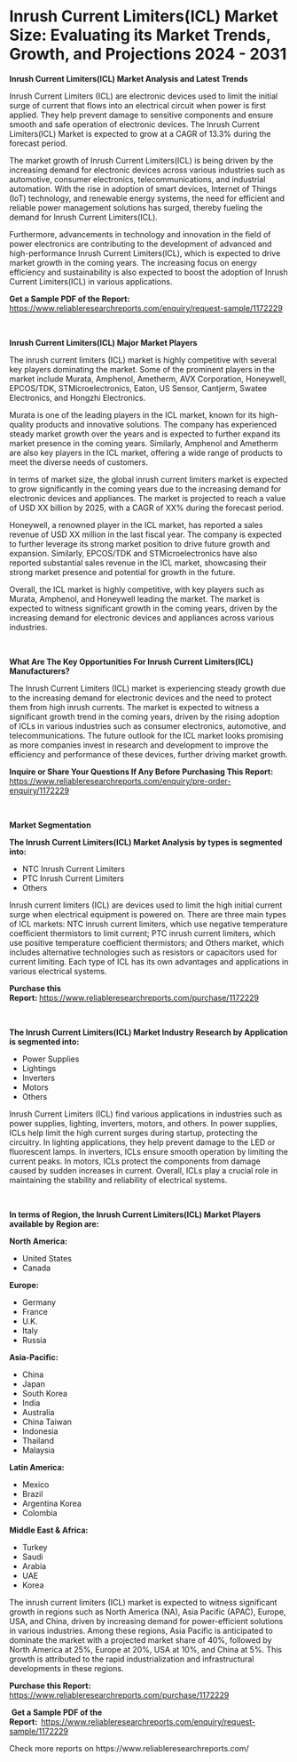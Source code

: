 <p><h1>Inrush Current Limiters(ICL) Market Size: Evaluating its Market Trends, Growth, and Projections 2024 - 2031</h1></p><p><strong>Inrush Current Limiters(ICL) Market Analysis and Latest Trends</strong></p>
<p><p>Inrush Current Limiters (ICL) are electronic devices used to limit the initial surge of current that flows into an electrical circuit when power is first applied. They help prevent damage to sensitive components and ensure smooth and safe operation of electronic devices. The Inrush Current Limiters(ICL) Market is expected to grow at a CAGR of 13.3% during the forecast period.</p><p>The market growth of Inrush Current Limiters(ICL) is being driven by the increasing demand for electronic devices across various industries such as automotive, consumer electronics, telecommunications, and industrial automation. With the rise in adoption of smart devices, Internet of Things (IoT) technology, and renewable energy systems, the need for efficient and reliable power management solutions has surged, thereby fueling the demand for Inrush Current Limiters(ICL).</p><p>Furthermore, advancements in technology and innovation in the field of power electronics are contributing to the development of advanced and high-performance Inrush Current Limiters(ICL), which is expected to drive market growth in the coming years. The increasing focus on energy efficiency and sustainability is also expected to boost the adoption of Inrush Current Limiters(ICL) in various applications.</p></p>
<p><strong>Get a Sample PDF of the Report:&nbsp;</strong> <a href="https://www.reliableresearchreports.com/enquiry/request-sample/1172229">https://www.reliableresearchreports.com/enquiry/request-sample/1172229</a></p>
<p>&nbsp;</p>
<p><strong>Inrush Current Limiters(ICL) Major Market Players</strong></p>
<p><p>The inrush current limiters (ICL) market is highly competitive with several key players dominating the market. Some of the prominent players in the market include Murata, Amphenol, Ametherm, AVX Corporation, Honeywell, EPCOS/TDK, STMicroelectronics, Eaton, US Sensor, Cantjerm, Swatee Electronics, and Hongzhi Electronics.</p><p>Murata is one of the leading players in the ICL market, known for its high-quality products and innovative solutions. The company has experienced steady market growth over the years and is expected to further expand its market presence in the coming years. Similarly, Amphenol and Ametherm are also key players in the ICL market, offering a wide range of products to meet the diverse needs of customers.</p><p>In terms of market size, the global inrush current limiters market is expected to grow significantly in the coming years due to the increasing demand for electronic devices and appliances. The market is projected to reach a value of USD XX billion by 2025, with a CAGR of XX% during the forecast period.</p><p>Honeywell, a renowned player in the ICL market, has reported a sales revenue of USD XX million in the last fiscal year. The company is expected to further leverage its strong market position to drive future growth and expansion. Similarly, EPCOS/TDK and STMicroelectronics have also reported substantial sales revenue in the ICL market, showcasing their strong market presence and potential for growth in the future.</p><p>Overall, the ICL market is highly competitive, with key players such as Murata, Amphenol, and Honeywell leading the market. The market is expected to witness significant growth in the coming years, driven by the increasing demand for electronic devices and appliances across various industries.</p></p>
<p>&nbsp;</p>
<p><strong>What Are The Key Opportunities For Inrush Current Limiters(ICL) Manufacturers?</strong></p>
<p><p>The Inrush Current Limiters (ICL) market is experiencing steady growth due to the increasing demand for electronic devices and the need to protect them from high inrush currents. The market is expected to witness a significant growth trend in the coming years, driven by the rising adoption of ICLs in various industries such as consumer electronics, automotive, and telecommunications. The future outlook for the ICL market looks promising as more companies invest in research and development to improve the efficiency and performance of these devices, further driving market growth.</p></p>
<p><strong>Inquire or Share Your Questions If Any Before Purchasing This Report:</strong> <a href="https://www.reliableresearchreports.com/enquiry/pre-order-enquiry/1172229">https://www.reliableresearchreports.com/enquiry/pre-order-enquiry/1172229</a></p>
<p>&nbsp;</p>
<p><strong>Market Segmentation</strong></p>
<p><strong>The Inrush Current Limiters(ICL) Market Analysis by types is segmented into:</strong></p>
<p><ul><li>NTC Inrush Current Limiters</li><li>PTC Inrush Current Limiters</li><li>Others</li></ul></p>
<p><p>Inrush current limiters (ICL) are devices used to limit the high initial current surge when electrical equipment is powered on. There are three main types of ICL markets: NTC inrush current limiters, which use negative temperature coefficient thermistors to limit current; PTC inrush current limiters, which use positive temperature coefficient thermistors; and Others market, which includes alternative technologies such as resistors or capacitors used for current limiting. Each type of ICL has its own advantages and applications in various electrical systems.</p></p>
<p><strong>Purchase this Report:&nbsp;</strong><a href="https://www.reliableresearchreports.com/purchase/1172229">https://www.reliableresearchreports.com/purchase/1172229</a></p>
<p>&nbsp;</p>
<p><strong>The Inrush Current Limiters(ICL) Market Industry Research by Application is segmented into:</strong></p>
<p><ul><li>Power Supplies</li><li>Lightings</li><li>Inverters</li><li>Motors</li><li>Others</li></ul></p>
<p><p>Inrush Current Limiters (ICL) find various applications in industries such as power supplies, lighting, inverters, motors, and others. In power supplies, ICLs help limit the high current surges during startup, protecting the circuitry. In lighting applications, they help prevent damage to the LED or fluorescent lamps. In inverters, ICLs ensure smooth operation by limiting the current peaks. In motors, ICLs protect the components from damage caused by sudden increases in current. Overall, ICLs play a crucial role in maintaining the stability and reliability of electrical systems.</p></p>
<p>&nbsp;</p>
<p><strong>In terms of Region, the Inrush Current Limiters(ICL) Market Players available by Region are:</strong></p>
<p>
    <p> <strong> North America: </strong>
        <ul>
            <li>United States</li>
            <li>Canada</li>
        </ul>
        </p> 
    <p> <strong> Europe: </strong>
        <ul>
            <li>Germany</li>
            <li>France</li>
            <li>U.K.</li>
            <li>Italy</li>
            <li>Russia</li>
        </ul>
        </p> 
    <p> <strong> Asia-Pacific: </strong>
        <ul>
            <li>China</li>
            <li>Japan</li>
            <li>South Korea</li>
            <li>India</li>
            <li>Australia</li>
            <li>China Taiwan</li>
            <li>Indonesia</li>
            <li>Thailand</li>
            <li>Malaysia</li>
        </ul>
        </p> 
    <p> <strong> Latin America: </strong>
        <ul>
            <li>Mexico</li>
            <li>Brazil</li>
            <li>Argentina Korea</li>
            <li>Colombia</li>
        </ul>
        </p> 
    <p> <strong> Middle East & Africa: </strong>
        <ul>
            <li>Turkey</li>
            <li>Saudi</li>
            <li>Arabia</li>
            <li>UAE</li>
            <li>Korea</li>
        </ul>
    </p>
    </p>
<p><p>The inrush current limiters (ICL) market is expected to witness significant growth in regions such as North America (NA), Asia Pacific (APAC), Europe, USA, and China, driven by increasing demand for power-efficient solutions in various industries. Among these regions, Asia Pacific is anticipated to dominate the market with a projected market share of 40%, followed by North America at 25%, Europe at 20%, USA at 10%, and China at 5%. This growth is attributed to the rapid industrialization and infrastructural developments in these regions.</p></p>
<p><strong>Purchase this Report: </strong><a href="https://www.reliableresearchreports.com/purchase/1172229">https://www.reliableresearchreports.com/purchase/1172229</a></p>
<p>&nbsp;<strong>Get a Sample PDF of the Report:&nbsp;&nbsp;</strong><a href="https://www.reliableresearchreports.com/enquiry/request-sample/1172229">https://www.reliableresearchreports.com/enquiry/request-sample/1172229</a></p>
<p><strong></strong></p>
<p>Check more reports on https://www.reliableresearchreports.com/</p>